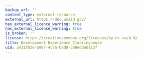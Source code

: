 ```yaml
---
backup_url: ''
content_type: external-resource
external_url: https://dec.usaid.gov/
has_external_licence_warning: true
has_external_license_warning: true
is_broken: ''
license: https://creativecommons.org/licenses/by-nc-sa/4.0/
title: Development Experience Clearinghouse
uid: 2431f836-a997-4c7a-b6d8-5b8ed3a0113f
---
```

